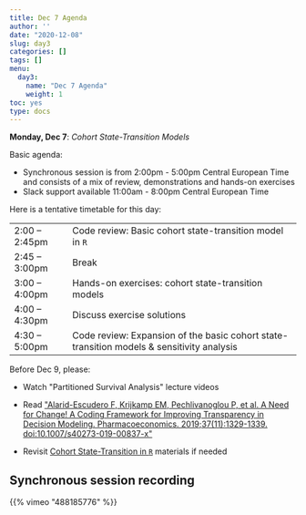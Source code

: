 ```yaml
---
title: Dec 7 Agenda
author: ''
date: "2020-12-08"
slug: day3
categories: []
tags: []
menu:
  day3:
    name: "Dec 7 Agenda"
    weight: 1
toc: yes
type: docs
---
```


**Monday, Dec 7**: *Cohort State-Transition Models*

Basic agenda:

- Synchronous session is from 2:00pm - 5:00pm Central European Time and consists of a mix of review, demonstrations and hands-on exercises
- Slack support available 11:00am - 8:00pm Central European Time

Here is a tentative timetable for this day:

|                            |            |
|--------------------------------------------|:------------------|
| 2:00 – 2:45pm | Code review: Basic cohort state-transition model in `R` |
| 2:45 – 3:00pm | Break  | 
| 3:00 – 4:00pm | Hands-on exercises: cohort state-transition models |
| 4:00 – 4:30pm | Discuss exercise solutions |
| 4:30 – 5:00pm | Code review: Expansion of the basic cohort state-transition models & sensitivity analysis  |

Before Dec 9, please:

- Watch "Partitioned Survival Analysis" lecture videos

- Read ["Alarid-Escudero F, Krijkamp EM, Pechlivanoglou P, et al. A Need for Change! A Coding Framework for Improving Transparency in Decision Modeling. Pharmacoeconomics. 2019;37(11):1329-1339. doi:10.1007/s40273-019-00837-x"](https://rdcu.be/bRP5h)

- Revisit [Cohort State-Transition in `R`](https://darth-course-zorginstituut-2020-a5630a.netlify.app/days/day3/markov/) materials if needed

## Synchronous session recording

<!--html_preserve-->{{% vimeo "488185776" %}}<!--/html_preserve-->



 
